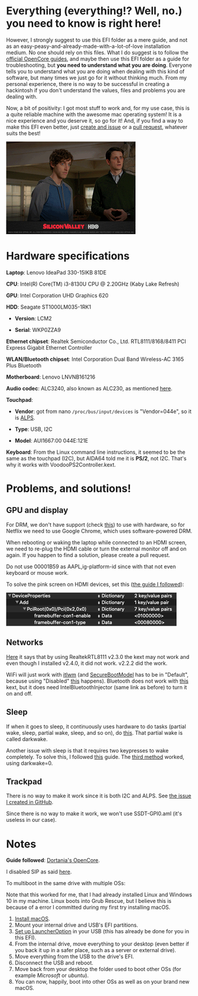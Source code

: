 # Everything (everything!? Well, no.) you need to know is right here!
However, I strongly suggest to use this EFI folder as a mere guide, and not as an easy-peasy-and-already-made-with-a-lot-of-love installation medium. No one should rely on this files. What I do suggest is to follow the [official OpenCore guides](https://dortania.github.io/getting-started/), and maybe then use this EFI folder as a guide for troubleshooting, but **you need to understand what you are doing**.
Everyone tells you to understand what you are doing when dealing with this kind of software, but many times we just go for it without thinking much. From my personal experience, there is no way to be successful in creating a hackintosh if you don't understand the values, files and problems you are dealing with.

Now, a bit of positivity: I got most stuff to work and, for my use case, this is a quite reliable machine with the awesome mac operating system! It is a nice experience and you deserve it, so go for it! And, if you find a way to make this EFI even better, just [create and issue](https://github.com/LucasDondo/Hackintosh-Lenovo-IdeaPad-330-15IKB-81DE/issues/new/choose) or a [pull request](https://github.com/LucasDondo/Hackintosh-Lenovo-IdeaPad-330-15IKB-81DE/compare), whatever suits the best!

![Booyah!](Resources/Booyah!.gif)

# Hardware specifications

**Laptop**: Lenovo IdeaPad 330-15IKB 81DE

**CPU**: Intel(R) Core(TM) i3-8130U CPU @ 2.20GHz (Kaby Lake Refresh)

**GPU**: Intel Corporation UHD Graphics 620

**HDD**: Seagate ST1000LM035-1RK1

- **Version**: LCM2

- **Serial**: WKP0ZZA9

**Ethernet chipset**: Realtek Semiconductor Co., Ltd. RTL8111/8168/8411 PCI Express Gigabit Ethernet Controller

**WLAN/Bluetooth chipset**: Intel Corporation Dual Band Wireless-AC 3165 Plus Bluetooth

**Motherboard**: Lenovo LNVNB161216

**Audio codec**: ALC3240, also known as ALC230, as mentioned [here](https://www.reddit.com/r/hackintosh/comments/hzjb44/codec_finder/).

**Touchpad**:

- **Vendor**: got from nano `/proc/bus/input/devices` is "Vendor=044e", so it is [ALPS](https://devicehunt.com/view/type/usb/vendor/044E).

- **Type**: USB, I2C

- **Model**: AUI1667:00 044E:121E

**Keyboard**: From the Linux command line instructions, it seemed to be the same as the touchpad (I2C), but AIDA64 told me it is **PS/2**, not I2C. That's why it works with VoodooPS2Controller.kext.

# Problems, and solutions!

## GPU and display

For DRM, we don't have support (check [this](https://dortania.github.io/OpenCore-Post-Install/universal/drm.html#fixing-drm)) to use with hardware, so for Netflix we need to use Google Chrome, which uses software-powered DRM.

When rebooting or waking the laptop while connected to an HDMI screen, we need to re-plug the HDMI cable or turn the external monitor off and on again. If you happen to find a solution, please create a pull request.

Do not use 00001B59 as AAPL,ig-platform-id since with that not even keyboard or mouse work.

To solve the pink screen on HDMI devices, set this ([the guide I followed](https://dortania.github.io/OpenCore-Post-Install/gpu-patching/intel-patching/connector.html)):

![Pink screen on HDMI - Solution](<Resources/Pink screen on HDMI - Solution.png>)

## Networks

[Here](https://dortania.github.io/OpenCore-Install-Guide/ktext.html#ethernet) it says that by using RealtekRTL8111 v2.3.0 the kext may not work and even though I installed v2.4.0, it did not work. v2.2.2 did the work.

WiFi will just work with [itlwm](https://github.com/OpenIntelWireless/itlwm) (and [SecureBootModel](https://dortania.github.io/OpenCore-Install-Guide/config-laptop.plist/kaby-lake.html#misc) has to be in "Default", because using "Disabled" [this](https://github.com/OpenIntelWireless/itlwm/issues/301) happens). Bluetooth does not work with [this](https://github.com/OpenIntelWireless/IntelBluetoothFirmware) kext, but it does need IntelBluetoothInjector (same link as before) to turn it on and off.

## Sleep

If when it goes to sleep, it continuously uses hardware to do tasks (partial wake, sleep, partial wake, sleep, and so on), do [this](https://dortania.github.io/OpenCore-Post-Install/usb/misc/instant-wake.html). That partial wake is called darkwake.

Another issue with sleep is that it requires two keypresses to wake completely. To solve this, I followed [this](https://dortania.github.io/OpenCore-Post-Install/usb/misc/keyboard.html) guide. The [third method](https://dortania.github.io/OpenCore-Post-Install/usb/misc/keyboard.html#method-3-configuring-darkwake) worked, using darkwake=0.

## Trackpad

There is no way to make it work since it is both I2C and ALPS. See [the issue I created in GitHub](https://github.com/VoodooI2C/VoodooI2C/issues/358#event-3638746641).

Since there is no way to make it work, we won't use SSDT-GPI0.aml (it's useless in our case).

# Notes

**Guide followed**: [Dortania's OpenCore](http://dortania.github.io).

I disabled SIP as said [here](https://dortania.github.io/OpenCore-Install-Guide/troubleshooting/extended/post-issues.html#disabling-sip).

To multiboot in the same drive with multiple OSs:

Note that this worked for me, that I had already installed Linux and Windows 10 in my machine. Linux boots into Grub Rescue, but I believe this is because of a error I committed during my first try installing macOS.

1. [Install macOS](https://dortania.github.io/OpenCore-Install-Guide/).
2. Mount your internal drive and USB's EFI partitions.
3. [Set up LauncherOption](https://dortania.github.io/OpenCore-Post-Install/multiboot/bootstrap.html) in your USB (this has already be done for you in this EFI).
4. From the internal drive, move everything to your desktop (even better if you back it up in a safer place, such as a server or external drive).
5. Move everything from the USB to the drive's EFI.
6. Disconnect the USB and reboot.
7. Move back from your desktop the folder used to boot other OSs (for example *Microsoft* or *ubuntu*).
8. You can now, happily, boot into other OSs as well as on your brand new macOS.
